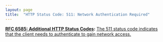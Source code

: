 ```yaml
---
layout: page
title:  "HTTP Status Code: 511: Network Authentication Required"
---
```


**[RFC 6585: Additional HTTP Status Codes](/specs/IETF/RFC/6585 "This document specifies additional HyperText Transfer Protocol (HTTP) status codes for a variety of common situations."):** [The 511 status code indicates that the client needs to authenticate to gain network access.](http://tools.ietf.org/html/rfc6585#section-6)

